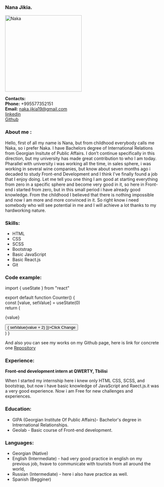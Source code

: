 

### Nana Jikia.   
<img width="250" alt="Naka" src="https://user-images.githubusercontent.com/85993476/162499975-f479574b-0166-4e85-83a7-e046134435c9.png">

__Contacts:__  
__Phone:__ +995577352151  
__Email:__ naka.jikia19@gmail.com  
[linkedin](https://www.linkedin.com/in/naka-jikia-a40b201b6/)  
[Github](https://github.com/Naka1910)  
### About me :  

Hello, first of all my name is Nana, but from  childhood everybody calls me Naka, so i prefer Naka. I have Bachelors degree of International Relations from Georgian Insitute of Public Affairs.  I don’t continue specifically in this direction, but my university has made great contribution to who I am today.  Pharallel with university i was working all the time, in sales sphere, i was working in several wine companies, but know about seven months ago i decaded to study Front-end Development and  I think I've finally found a job that I enjoy doing. Let me tell you one thing I am good at starting everything from zero in a specific  sphere  and become very good in it, so here in Front-end i started from zero, but in this small period i have already good knowledge. From the childhood I believed that there is nothing impossible and now I am more and more convinced in it. So right know i need somebody who will see potential in me and I will achieve a lot thanks to my hardworking nature.  

### __Skills:__  
 - HTML
 - CSS 
 - SCSS
 - Bootstrap
 - Basic JavaScript
 - Basic React.js
 - Git  
 

### __Code example:__  

import { useState } from "react"

export default function Counter() {  
const [value, setValue] = useState(0)  
return (  
<div>  
<p> {value} </p>   
<button onClick={() => { setValue(value + 2) }}>Click Change</button>  
</div>  
  )  
}    

And also you can see my works on my Github page, here is link for concrete one [Repository](https://github.com/Naka1910/router)   

### __Experience:__ 
__Front-end development intern at QWERTY, Tbilisi__   
 
When I started my internship here i knew only HTML CSS, SCSS, and bootstrap, but now i have basic knowledge of JavaScript and Raect.js.it was a very good experience. Now i am Free for new challenges and experiences.  
### __Education:__
 - GIPA (Georgian Institute Of Public Affairs)- Bachelor's degree in Intrernational Relationships.
 - Geolab - Basic course of Front-end development.   

### __Languages:__
 - Georgian (Native)
 - English (Intermediate) - had very good practice in english on my previous job, hvave to communicate with tourists from all around the world, 
 - Russian (Intermediate) - here i also have practice as well. 
 - Spanish (Begginer)
 
